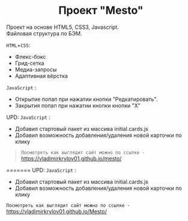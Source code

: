 <h1 align="center">Проект "Mesto"</h1>

Проект на основе HTML5, CSS3, Javascript.  
Файловая структура по БЭМ.

`HTML`+`CSS`:
* Флекс-бокс
* Грид-сетка
* Медиа-запросы
* Адаптивная вёрстка


`JavaScript` :
* Открытие попап при нажатии кнопки "Редкатировать".
* Закрытия попап при нажатии кнопки кнопки "X"

UPD:
`JavaScript` :
* Добавил стартовый пакет из массива initial.cards.js
* Добавил возможность добавления/удаления новой карточки по клику

> `Посмотреть как выглядит сайт можно по ссылке -` https://vladimirkrylov01.github.io/mesto/
> 
=======
UPD: 
`JavaScript` : 
* Добавил стартовый пакет из массива initial.cards.js
* Добавил возможность добавления/удаления новой карточки по клику

`Посмотреть как выглядит сайт можно по ссылке -` https://vladimirkrylov01.github.io/Mesto/  
